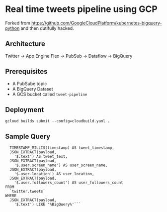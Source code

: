 # Real time tweets pipeline using GCP
Forked from https://github.com/GoogleCloudPlatform/kubernetes-bigquery-python and then dutifully hacked.

## Architecture
Twitter -> App Engine Flex -> PubSub -> Dataflow -> BigQuery

## Prerequisites
 - A PubSube topic
 - A BigQuery Dataset
 - A GCS bucket called `tweet-pipeline`

## Deployment
`gcloud builds submit --config=cloudbuild.yaml .`

## Sample Query
```SELECT
  TIMESTAMP_MILLIS(timestamp) AS tweet_timestamp,
  JSON_EXTRACT(payload,
    '$.text') AS tweet_text,
  JSON_EXTRACT(payload,
    '$.user.screen_name') AS user_screen_name,
  JSON_EXTRACT(payload,
    '$.user.location') AS user_location,
  JSON_EXTRACT(payload,
    '$.user.followers_count') AS user_followers_count
FROM
  `twitter.tweets`
WHERE
  JSON_EXTRACT(payload,
    '$.text') LIKE '%BigQuery%'```
